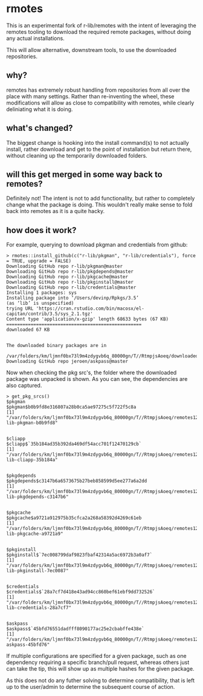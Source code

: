 
# rmotes

This is an experimental fork of r-lib/remotes with the intent of leveraging
the remotes tooling to download the required remote packages, without doing any
actual installations.

This will allow alternative, downstream tools, to use the downloaded repositories.

## why?

remotes has extremely robust handling from repositories from all over the place
with many settings. Rather than re-inventing the wheel, these modifications
will allow as close to compatibility with remotes, while clearly deliniating 
what it is doing.

## what's changed?

The biggest change is hooking into the install command(s) to not actually install,
rather download and get to the point of installation but return there, without
cleaning up the temporarily downloaded folders.

## will this get merged in some way back to remotes?

Definitely not! The intent is not to add functionality, but rather to completely change
what the package is doing. This wouldn't really make sense to fold back into remotes
as it is a quite hacky.


## how does it work?

For example, querying to download pkgman and credentials from github:

```
> rmotes::install_github(c("r-lib/pkgman", "r-lib/credentials"), force = TRUE, upgrade = FALSE)
Downloading GitHub repo r-lib/pkgman@master
Downloading GitHub repo r-lib/pkgdepends@master
Downloading GitHub repo r-lib/pkgcache@master
Downloading GitHub repo r-lib/pkginstall@master
Downloading GitHub repo r-lib/credentials@master
Installing 1 packages: sys
Installing package into ‘/Users/devinp/Rpkgs/3.5’
(as ‘lib’ is unspecified)
trying URL 'https://cran.rstudio.com/bin/macosx/el-capitan/contrib/3.5/sys_2.1.tgz'
Content type 'application/x-gzip' length 68633 bytes (67 KB)
==================================================
downloaded 67 KB


The downloaded binary packages are in
	/var/folders/km/ljmnf0bx73l9m4zdygvb6q_80000gn/T//RtmpjsAoeq/downloaded_packages
Downloading GitHub repo jeroen/askpass@master
```

Now when checking the pkg src's, the folder where the downloaded
package was unpacked is shown. As you can see, the dependencies
are also captured.

```
> get_pkg_srcs()
$pkgman
$pkgman$b0b9fd8e316807a28b0ca5ae97275c5f722f5c8a
[1] "/var/folders/km/ljmnf0bx73l9m4zdygvb6q_80000gn/T//RtmpjsAoeq/remotes12ef368fc236/r-lib-pkgman-b0b9fd8"


$cliapp
$cliapp$`35b184ad35b392da469df54acc701f12470129cb`
[1] "/var/folders/km/ljmnf0bx73l9m4zdygvb6q_80000gn/T//RtmpjsAoeq/remotes12ef3b53f249/r-lib-cliapp-35b184a"


$pkgdepends
$pkgdepends$c3147b6a6573675b27beb858599d5ee277a6a2dd
[1] "/var/folders/km/ljmnf0bx73l9m4zdygvb6q_80000gn/T//RtmpjsAoeq/remotes12ef58a4ed2b/r-lib-pkgdepends-c3147b6"


$pkgcache
$pkgcache$a9721a912975b35cfca2a268a58392d4269c61eb
[1] "/var/folders/km/ljmnf0bx73l9m4zdygvb6q_80000gn/T//RtmpjsAoeq/remotes12ef93abab8/r-lib-pkgcache-a9721a9"


$pkginstall
$pkginstall$`7ec008799daf9823fbaf42314a5ac6972b3a0af7`
[1] "/var/folders/km/ljmnf0bx73l9m4zdygvb6q_80000gn/T//RtmpjsAoeq/remotes12ef4d6f2258/r-lib-pkginstall-7ec0087"


$credentials
$credentials$`28a7cf7d418e43ad94cc860bef61ebf9dd732526`
[1] "/var/folders/km/ljmnf0bx73l9m4zdygvb6q_80000gn/T//RtmpjsAoeq/remotes12ef6015767d/r-lib-credentials-28a7cf7"


$askpass
$askpass$`45bfd76551dadfff8090177ac25e2cbabffe438e`
[1] "/var/folders/km/ljmnf0bx73l9m4zdygvb6q_80000gn/T//RtmpjsAoeq/remotes12ef53814e88/jeroen-askpass-45bfd76"
```

If multiple configurations are specified for a given package, such as
one dependency requiring a specific branch/pull request, whereas others
just can take the tip, this will show up as multiple hashes for the given package.

As this does not do any futher solving to determine compatibility, 
that is left up to the user/admin to determine the subsequent course 
of action.
